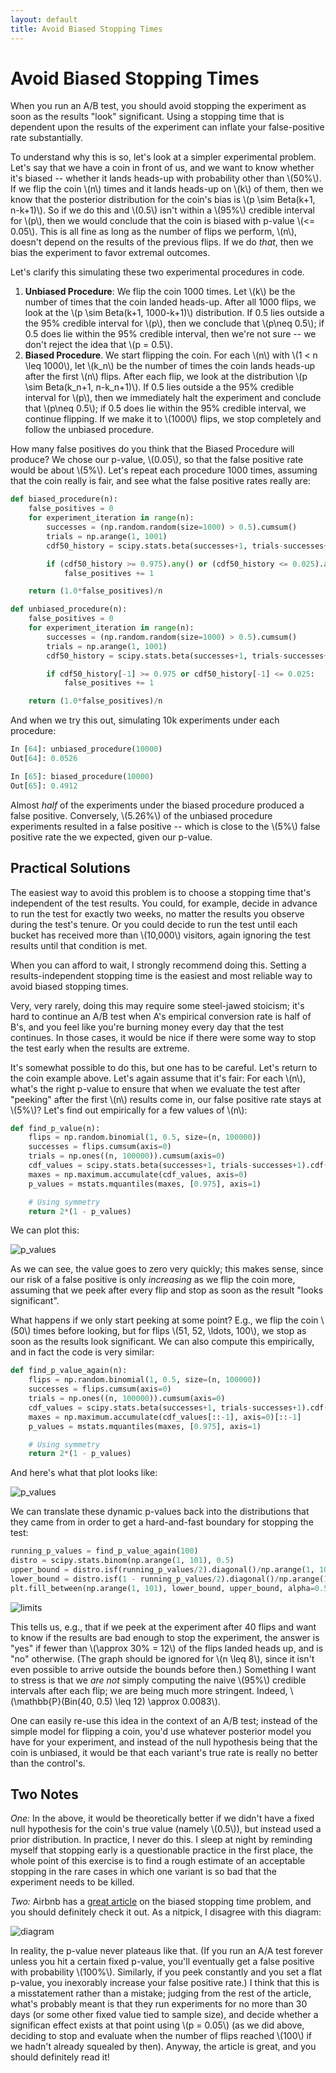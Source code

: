 ```yaml
---
layout: default
title: Avoid Biased Stopping Times
---
```


# Avoid Biased Stopping Times

When you run an A/B test, you should avoid stopping the experiment as soon as the results "look" significant. Using a stopping time that is dependent upon the results of the experiment can inflate your false-positive rate substantially.

To understand why this is so, let's look at a simpler experimental problem. Let's say that we have a coin in front of us, and we want to know whether it's biased -- whether it lands heads-up with probability other than \\(50\%\\). If we flip the coin \\(n\\) times and it lands heads-up on \\(k\\) of them, then we know that the posterior distribution for the coin's bias is \\(p \sim Beta(k+1, n-k+1)\\). So if we do this and \\(0.5\\) isn't within a \\(95\%\\) credible interval for \\(p\\), then we would conclude that the coin is biased with p-value \\(<= 0.05\\). This is all fine as long as the number of flips we perform, \\(n\\), doesn't depend on the results of the previous flips. If we do *that*, then we bias the experiment to favor extremal outcomes.

Let's clarify this simulating these two experimental procedures in code.

1. **Unbiased Procedure**: We flip the coin 1000 times. Let \\(k\\) be the number of times that the coin landed heads-up. After all 1000 flips, we look at the \\(p \sim Beta(k+1, 1000-k+1)\\) distribution. If 0.5 lies outside a the 95% credible interval for \\(p\\), then we conclude that \\(p\neq 0.5\\); if 0.5 does lie within the 95% credible interval, then we're not sure -- we don't reject the idea that \\(p = 0.5\\).
2. **Biased Procedure**. We start flipping the coin. For each \\(n\\) with \\(1 < n \leq 1000\\), let \\(k\_n\\) be the number of times the coin lands heads-up after the first \\(n\\) flips. After each flip, we look at the distribution \\(p \sim Beta(k\_n+1, n-k\_n+1)\\). If 0.5 lies outside a the 95% credible interval for \\(p\\), then we immediately halt the experiment and conclude that \\(p\neq 0.5\\); if 0.5 does lie within the 95% credible interval, we continue flipping. If we make it to \\(1000\\) flips, we stop completely and follow the unbiased procedure.

How many false positives do you think that the Biased Procedure will produce? We chose our p-value, \\(0.05\\), so that the false positive rate would be about \\(5\%\\). Let's repeat each procedure 1000 times, assuming that the coin really is fair, and see what the false positive rates really are:

```python
def biased_procedure(n):
    false_positives = 0
    for experiment_iteration in range(n):
        successes = (np.random.random(size=1000) > 0.5).cumsum()
        trials = np.arange(1, 1001)
        cdf50_history = scipy.stats.beta(successes+1, trials-successes+1).cdf(0.5)

        if (cdf50_history >= 0.975).any() or (cdf50_history <= 0.025).any():
            false_positives += 1

    return (1.0*false_positives)/n

def unbiased_procedure(n):
    false_positives = 0
    for experiment_iteration in range(n):
        successes = (np.random.random(size=1000) > 0.5).cumsum()
        trials = np.arange(1, 1001)
        cdf50_history = scipy.stats.beta(successes+1, trials-successes+1).cdf(0.5)

        if cdf50_history[-1] >= 0.975 or cdf50_history[-1] <= 0.025:
            false_positives += 1

    return (1.0*false_positives)/n
```

And when we try this out, simulating 10k experiments under each procedure:

```python
In [64]: unbiased_procedure(10000)
Out[64]: 0.0526

In [65]: biased_procedure(10000)
Out[65]: 0.4912
```

Almost *half* of the experiments under the biased procedure produced a false positive. Conversely, \\(5.26\%\\) of the unbiased procedure experiments resulted in a false positive -- which is close to the \\(5\%\\) false positive rate the we expected, given our p-value.

## Practical Solutions

The easiest way to avoid this problem is to choose a stopping time that's independent of the test results. You could, for example, decide in advance to run the test for exactly two weeks, no matter the results you observe during the test's tenure. Or you could decide to run the test until each bucket has received more than \\(10,000\\) visitors, again ignoring the test results until that condition is met.

When you can afford to wait, I strongly recommend doing this. Setting a results-independent stopping time is the easiest and most reliable way to avoid biased stopping times.

Very, very rarely, doing this may require some steel-jawed stoicism; it's hard to continue an A/B test when A's empirical conversion rate is half of B's, and you feel like you're burning money every day that the test continues. In those cases, it would be nice if there were some way to stop the test early when the results are extreme.

It's somewhat possible to do this, but one has to be careful. Let's return to the coin example above. Let's again assume that it's fair: For each \\(n\\), what's the right p-value to ensure that when we evaluate the test after "peeking" after the first \\(n\\) results come in, our false positive rate stays at \\(5\%\\)? Let's find out empirically for a few values of \\(n\\):

```python
def find_p_value(n):
    flips = np.random.binomial(1, 0.5, size=(n, 100000))
    successes = flips.cumsum(axis=0)
    trials = np.ones((n, 100000)).cumsum(axis=0)
    cdf_values = scipy.stats.beta(successes+1, trials-successes+1).cdf(0.5)
    maxes = np.maximum.accumulate(cdf_values, axis=0)
    p_values = mstats.mquantiles(maxes, [0.975], axis=1)

    # Using symmetry
    return 2*(1 - p_values)
```

We can plot this:

![p_values](https://i.imgur.com/8GORaKs.png)

As we can see, the value goes to zero very quickly; this makes sense, since our risk of a false positive is only *increasing* as we flip the coin more, assuming that we peek after every flip and stop as soon as the result "looks significant".

What happens if we only start peeking at some point? E.g., we flip the coin \\(50\\) times before looking, but for flips \\(51, 52, \ldots, 100\\), we stop as soon as the results look significant. We can also compute this empirically, and in fact the code is very similar:

```python
def find_p_value_again(n):
    flips = np.random.binomial(1, 0.5, size=(n, 100000))
    successes = flips.cumsum(axis=0)
    trials = np.ones((n, 100000)).cumsum(axis=0)
    cdf_values = scipy.stats.beta(successes+1, trials-successes+1).cdf(0.5)
    maxes = np.maximum.accumulate(cdf_values[::-1], axis=0)[::-1]
    p_values = mstats.mquantiles(maxes, [0.975], axis=1)

    # Using symmetry
    return 2*(1 - p_values)
```

And here's what that plot looks like:

![p_values](https://i.imgur.com/fG9yWn6.png)

We can translate these dynamic p-values back into the distributions that they came from in order to get a hard-and-fast boundary for stopping the test:

```python
running_p_values = find_p_value_again(100)
distro = scipy.stats.binom(np.arange(1, 101), 0.5)
upper_bound = distro.isf(running_p_values/2).diagonal()/np.arange(1, 101)
lower_bound = distro.isf(1 - running_p_values/2).diagonal()/np.arange(1, 101)
plt.fill_between(np.arange(1, 101), lower_bound, upper_bound, alpha=0.5, linewidth=1)
```

![limits](https://i.imgur.com/1H24qZE.png)

This tells us, e.g., that if we peek at the experiment after 40 flips and want to know if the results are bad enough to stop the experiment, the answer is "yes" if fewer than \\(\approx 30\% = 12\\) of the flips landed heads up, and is "no" otherwise. (The graph should be ignored for \\(n \leq 8\\), since it isn't even possible to arrive outside the bounds before then.) Something I want to stress is that we *are not* simply computing the naive \\(95\%\\) credible intervals after each flip; we are being much more stringent. Indeed, \\(\mathbb{P}(Bin(40, 0.5) \leq 12) \approx 0.0083\\).

One can easily re-use this idea in the context of an A/B test; instead of the simple model for flipping a coin, you'd use whatever posterior model you have for your experiment, and instead of the null hypothesis being that the coin is unbiased, it would be that each variant's true rate is really no better than the control's.

## Two Notes

*One:* In the above, it would be theoretically better if we didn't have a fixed null hypothesis for the coin's true value (namely \\(0.5\\)), but instead used a prior distribution. In practice, I never do this. I sleep at night by reminding myself that stopping early is a questionable practice in the first place, the whole point of this exercise is to find a rough estimate of an acceptable stopping in the rare cases in which one variant is so bad that the experiment needs to be killed.

*Two:* Airbnb has a [great article](http://nerds.airbnb.com/experiments-at-airbnb/) on the biased stopping time problem, and you should definitely check it out. As a nitpick, I disagree with this diagram:

![diagram](http://nerds.airbnb.com/wp-content/uploads/2014/05/img6_dynamic_p.png)

In reality, the p-value never plateaus like that. (If you run an A/A test forever unless you hit a certain fixed p-value, you'll eventually get a false positive with probability \\(100\%\\). Similarly, if you peek constantly and you set a flat p-value, you inexorably increase your false positive rate.) I think that this is a misstatement rather than a mistake; judging from the rest of the article, what's probably meant is that they run experiments for no more than 30 days (or some other fixed value tied to sample size), and decide whether a significan effect exists at that point using \\(p = 0.05\\) (as we did above, deciding to stop and evaluate when the number of flips reached \\(100\\) if we hadn't already squealed by then). Anyway, the article is great, and you should definitely read it! 